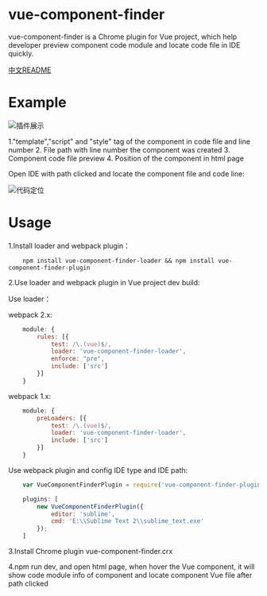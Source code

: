 # vue-component-finder
vue-component-finder is a Chrome plugin for Vue project, which help developer preview component code module and locate code file in IDE quickly.

[中文README](https://github.com/csonlai/vue-component-finder/blob/master/README.md)

# Example
![插件展示][1]

1."template","script" and "style" tag of the component in code file and line number
2. File path with line number the component was created
3. Component code file preview
4. Position of the component in html page

Open IDE with path clicked and locate the component file and code line:

![代码定位][2]

# Usage

1.Install loader and webpack plugin：
```
    npm install vue-component-finder-loader && npm install vue-component-finder-plugin
```
2.Use loader and webpack plugin in Vue project dev build:

Use loader：

webpack 2.x:
``` js
    module: {
        rules: [{
            test: /\.(vue)$/,
            loader: 'vue-component-finder-loader',
            enforce: "pre",
            include: ['src']
        }]
    }
```
webpack 1.x:
``` js
    module: {
        preLoaders: [{
            test: /\.(vue)$/,
            loader: 'vue-component-finder-loader',
            include: ['src']
        }]
    }
```
Use webpack plugin and config IDE type and IDE path:
``` js
    var VueComponentFinderPlugin = require('vue-component-finder-plugin');

    plugins: [
        new VueComponentFinderPlugin({
            editor: 'sublime',
            cmd: 'E:\\Sublime Text 2\\sublime_text.exe'
        });
    ]
```

3.Install Chrome plugin vue-component-finder.crx

4.npm run dev, and open html page, when hover the Vue component, it will show code module info of component and locate component Vue file after path clicked



  [1]: http://p.qpic.cn/pic_wework/3832524150/beb84ab606969bfaf48d8997b870cfa549817938e8657f98/0
  [2]: http://p.qpic.cn/pic_wework/3832524150/b3b547bb07efdf6682e4d13f9bdd5c939537ac9915842d7d/0

